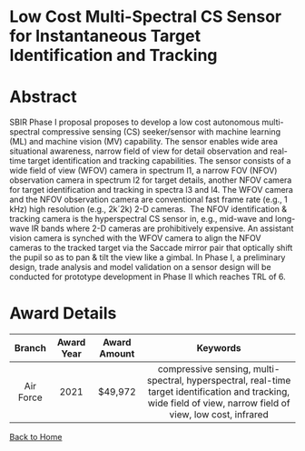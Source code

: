 
Low Cost Multi-Spectral CS Sensor for Instantaneous Target Identification and Tracking
======================================================================================

# Abstract


SBIR Phase I proposal proposes to develop a low cost autonomous multi-spectral compressive sensing (CS) seeker/sensor with machine learning (ML) and machine vision (MV) capability. The sensor enables wide area situational awareness, narrow field of view for detail observation and real-time target identification and tracking capabilities. The sensor consists of a wide field of view (WFOV) camera in spectrum l1, a narrow FOV (NFOV) observation camera in spectrum l2 for target details, another NFOV camera for target identification and tracking in spectra l3 and l4. The WFOV camera and the NFOV observation camera are conventional fast frame rate (e.g., 1 kHz) high resolution (e.g., 2k´2k) 2-D cameras.  The NFOV identification & tracking camera is the hyperspectral CS sensor in, e.g., mid-wave and long-wave IR bands where 2-D cameras are prohibitively expensive. An assistant vision camera is synched with the WFOV camera to align the NFOV cameras to the tracked target via the Saccade mirror pair that optically shift the pupil so as to pan & tilt the view like a gimbal. In Phase I, a preliminary design, trade analysis and model validation on a sensor design will be conducted for prototype development in Phase II which reaches TRL of 6.  

# Award Details

|Branch|Award Year|Award Amount|Keywords|
| :---: | :---: | :---: | :---: |
|Air Force|2021|$49,972|compressive sensing, multi-spectral, hyperspectral, real-time target identification and tracking, wide field of view, narrow field of view, low cost, infrared|
  
  


[Back to Home](https://github.com/chrischow/dod_sbir_awards/Reports/DJ/#1606)